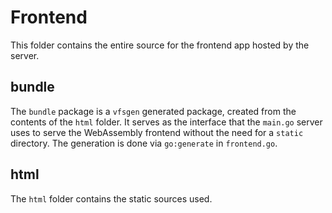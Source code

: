 # Frontend

This folder contains the entire source for the frontend app hosted by the server.

## bundle

The `bundle` package is a `vfsgen` generated package, created from the contents of
the `html` folder. It serves as the interface that the `main.go` server uses to serve
the WebAssembly frontend without the need for a `static` directory. The generation is done
via `go:generate` in `frontend.go`.

## html

The `html` folder contains the static sources used.
